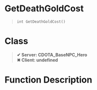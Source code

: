 # GetDeathGoldCost
> `int GetDeathGoldCost()`
# Class
> __✔ Server: CDOTA_BaseNPC_Hero__  
> __✖ Client: undefined__  
# Function Description

